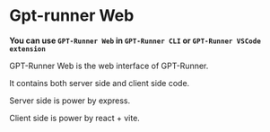 # Gpt-runner Web

**You can use `GPT-Runner Web` in `GPT-Runner CLI` or `GPT-Runner VSCode extension`**

GPT-Runner Web is the web interface of GPT-Runner.

It contains both server side and client side code.

Server side is power by express.

Client side is power by react + vite.
